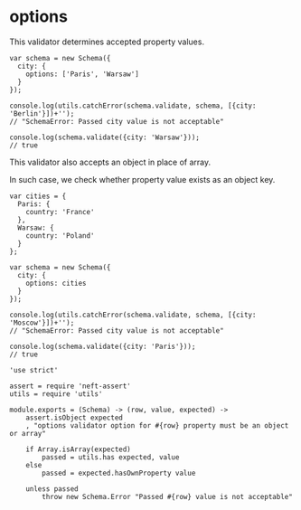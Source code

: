 options
=======

This validator determines accepted property values.

```
var schema = new Schema({
  city: {
    options: ['Paris', 'Warsaw']
  }
});

console.log(utils.catchError(schema.validate, schema, [{city: 'Berlin'}])+'');
// "SchemaError: Passed city value is not acceptable"

console.log(schema.validate({city: 'Warsaw'}));
// true
```

This validator also accepts an object in place of array.

In such case, we check whether property value exists as an object key.

```
var cities = {
  Paris: {
    country: 'France'
  },
  Warsaw: {
    country: 'Poland'
  }
};

var schema = new Schema({
  city: {
    options: cities
  }
});

console.log(utils.catchError(schema.validate, schema, [{city: 'Moscow'}])+'');
// "SchemaError: Passed city value is not acceptable"

console.log(schema.validate({city: 'Paris'}));
// true
```

	'use strict'

	assert = require 'neft-assert'
	utils = require 'utils'

	module.exports = (Schema) -> (row, value, expected) ->
		assert.isObject expected
		, "options validator option for #{row} property must be an object or array"

		if Array.isArray(expected)
			passed = utils.has expected, value
		else
			passed = expected.hasOwnProperty value

		unless passed
			throw new Schema.Error "Passed #{row} value is not acceptable"
